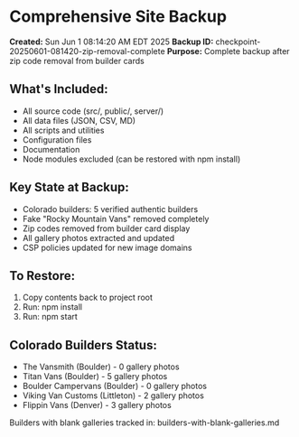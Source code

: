 # Comprehensive Site Backup

**Created:** Sun Jun  1 08:14:20 AM EDT 2025
**Backup ID:** checkpoint-20250601-081420-zip-removal-complete
**Purpose:** Complete backup after zip code removal from builder cards

## What's Included:
- All source code (src/, public/, server/)
- All data files (JSON, CSV, MD)
- All scripts and utilities
- Configuration files
- Documentation
- Node modules excluded (can be restored with npm install)

## Key State at Backup:
- Colorado builders: 5 verified authentic builders
- Fake "Rocky Mountain Vans" removed completely
- Zip codes removed from builder card display
- All gallery photos extracted and updated
- CSP policies updated for new image domains

## To Restore:
1. Copy contents back to project root
2. Run: npm install
3. Run: npm start

## Colorado Builders Status:
- The Vansmith (Boulder) - 0 gallery photos
- Titan Vans (Boulder) - 5 gallery photos  
- Boulder Campervans (Boulder) - 0 gallery photos
- Viking Van Customs (Littleton) - 2 gallery photos
- Flippin Vans (Denver) - 3 gallery photos

Builders with blank galleries tracked in: builders-with-blank-galleries.md

